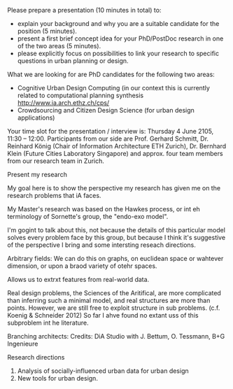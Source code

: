 Please prepare a presentation (10 minutes in total) to:
- explain your background and why you are a suitable candidate for the position (5 minutes).
- present a first brief concept idea for your PhD/PostDoc research in one of the two areas (5 minutes).
- please explicitly focus on possibilities to link your research to specific questions in urban planning or design.


What we are looking for are PhD candidates for the following two areas:
- Cognitive Urban Design Computing (in our context this is currently related to computational planning synthesis http://www.ia.arch.ethz.ch/cps/ 
- Crowdsourcing and Citizen Design Science (for urban design applications)

Your time slot for the presentation / interview is: Thursday 4 June 2105, 11:30 – 12:00. Participants from our side are Prof. Gerhard Schmitt, Dr. Reinhard König (Chair of Information Architecture ETH Zurich), Dr. Bernhard Klein (Future Cities Laboratory Singapore) and approx. four team members from our research team in Zurich. 




Present my research

My goal here is to show the perspective my research has given me on the research problems that iA faces.

My Master's research was based on the Hawkes process, or int eh terminology of Sornette's group, the "endo-exo model".

I'm gogint to talk about this, not because the details of this particular model solves every problem face by this group, but because I think it's suggestive of the perspective I bring and some intersting reseach directions.



Arbitrary fields: We can do this on graphs, on euclidean space or wahtever dimension, or upon a braod variety of otehr spaces.

Allows us to extrxt features from real-world data.


Real design problems, the Sciences of the Aritifical, are more complicated than inferring such a minimal model, and real structures are more than points.
However, we are still free to exploit structure in sub problems.
(c.f. Koenig & Schneider 2012)
So far I ahve found no extant uss of this subproblem int he literature.

Branching  architects:
Credits:
DiA Studio with J. Bettum, O. Tessmann, B+G Ingenieure

Research directions

1. Analysis of socially-influenced urban data for urban design
2. New tools for urban design.